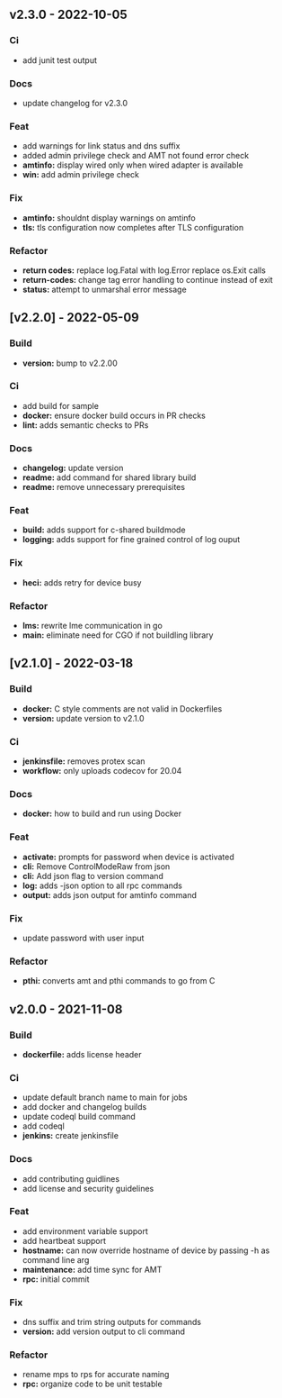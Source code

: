 <a name="v2.3.0"></a>
## v2.3.0 - 2022-10-05

### Ci
- add junit test output

### Docs
- update changelog for v2.3.0

### Feat
- add warnings for link status and dns suffix
- added admin privilege check and AMT not found error check
- **amtinfo:** display wired only when wired adapter is available
- **win:** add admin privilege check

### Fix
- **amtinfo:** shouldnt display warnings on amtinfo
- **tls:** tls configuration now completes after TLS configuration

### Refactor
- **return codes:** replace log.Fatal with log.Error replace os.Exit calls
- **return-codes:** change tag error handling to continue instead of exit
- **status:** attempt to unmarshal error message

<a name="v2.2.0"></a>
## [v2.2.0] - 2022-05-09

### Build
- **version:** bump to v2.2.00

### Ci
- add build for sample
- **docker:** ensure docker build occurs in PR checks
- **lint:** adds semantic checks to PRs

### Docs
- **changelog:** update version
- **readme:** add command for shared library build
- **readme:** remove unnecessary prerequisites

### Feat
- **build:** adds support for c-shared buildmode
- **logging:** adds support for fine grained control of log ouput

### Fix
- **heci:** adds retry for device busy

### Refactor
- **lms:** rewrite lme communication in go
- **main:** eliminate need for CGO if not buildling library

## [v2.1.0] - 2022-03-18
### Build
- **docker:** C style comments are not valid in Dockerfiles
- **version:** update version to v2.1.0

### Ci
- **jenkinsfile:** removes protex scan
- **workflow:** only uploads codecov for 20.04

### Docs
- **docker:** how to build and run using Docker

### Feat
- **activate:** prompts for password when device is activated
- **cli:** Remove ControlModeRaw from json
- **cli:** Add json flag to version command
- **log:** adds -json option to all rpc commands
- **output:** adds json output for amtinfo command

### Fix
- update password with user input

### Refactor
- **pthi:** converts amt and pthi commands to go from C

<a name="v2.0.0"></a>
## v2.0.0 - 2021-11-08
### Build
- **dockerfile:** adds license header

### Ci
- update default branch name to main for jobs
- add docker and changelog builds
- update codeql build command
- add codeql
- **jenkins:** create jenkinsfile

### Docs
- add contributing guidlines
- add license and security guidelines

### Feat
- add environment variable support
- add heartbeat support
- **hostname:** can now override hostname of device by passing -h as command line arg
- **maintenance:** add time sync for AMT
- **rpc:** initial commit

### Fix
- dns suffix and trim string outputs for commands
- **version:** add version output to cli command

### Refactor
- rename mps to rps for accurate naming
- **rpc:** organize code to be unit testable